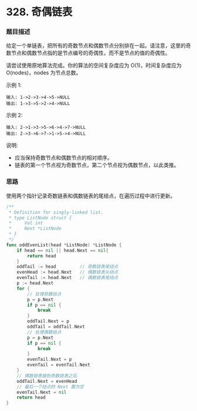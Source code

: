 # 328. 奇偶链表

### 题目描述

给定一个单链表，把所有的奇数节点和偶数节点分别排在一起。请注意，这里的奇数节点和偶数节点指的是节点编号的奇偶性，而不是节点的值的奇偶性。

请尝试使用原地算法完成。你的算法的空间复杂度应为 O(1)，时间复杂度应为 O(nodes)，nodes 为节点总数。

示例 1:
```
输入: 1->2->3->4->5->NULL
输出: 1->3->5->2->4->NULL
```
示例 2:
```
输入: 2->1->3->5->6->4->7->NULL 
输出: 2->3->6->7->1->5->4->NULL
```

说明:

- 应当保持奇数节点和偶数节点的相对顺序。
- 链表的第一个节点视为奇数节点，第二个节点视为偶数节点，以此类推。

### 思路

使用两个指针记录奇数链表和偶数链表的尾结点，在遍历过程中进行更新。

```go
/**
 * Definition for singly-linked list.
 * type ListNode struct {
 *     Val int
 *     Next *ListNode
 * }
 */
func oddEvenList(head *ListNode) *ListNode {
	if head == nil || head.Next == nil{
		return head
	}
	oddTail := head         // 奇数链表尾结点
	evenHead := head.Next	// 偶数链表头结点
	evenTail := head.Next	// 偶数链表尾结点
	p := head.Next
	for {
		// 处理奇数结点
		p = p.Next
		if p == nil {
			break
		}
		oddTail.Next = p
		oddTail = oddTail.Next
		// 处理偶数结点
		p = p.Next
		if p == nil {
			break
		}
		evenTail.Next = p
		evenTail = evenTail.Next
	}
	// 偶数链表接到奇数链表之后
	oddTail.Next = evenHead
	// 最后一个结点的 Next 置为空
	evenTail.Next = nil
	return head
}
```


